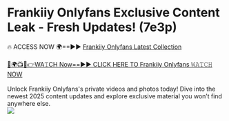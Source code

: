 # Frankiiy Onlyfans Exclusive Content Leak - Fresh Updates! (7e3p)

🔥 ACCESS NOW 🌍==►► <a href="https://tinyurl.com/kvy9nzfs" rel="nofollow">Frankiiy Onlyfans Latest Collection</a>
<br><br>
[🔴🌍📺📱👉WA𝚃CH Now==►► CLICK HERE TO Frankiiy Onlyfans 𝚆𝙰𝚃𝙲𝙷 NOW](https://tinyurl.com/kvy9nzfs)
<br><br>
Unlock Frankiiy Onlyfans's private videos and photos today! Dive into the newest 2025 content updates and explore exclusive material you won’t find anywhere else.
<br>
<a href="https://tinyurl.com/kvy9nzfs" rel="nofollow" data-target="animated-image.originalLink"><img src="https://camo.githubusercontent.com/8a4f000d20f83aca3bf7ec5f350d767afa0574a8a352519fd8cfa583a6f93a33/68747470733a2f2f692e696d6775722e636f6d2f644a486b345a712e676966" data-canonical-src="https://i.imgur.com/dJHk4Zq.gif" style="max-width: 100%; display: inline-block;" data-target="animated-image.originalImage"></a>
<br>
